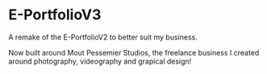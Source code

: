 # E-PortfolioV3

A remake of the E-PortfolioV2 to better suit my business.

Now built around Mout Pessemier Studios, the freelance business I created around photography, videography and grapical design!
